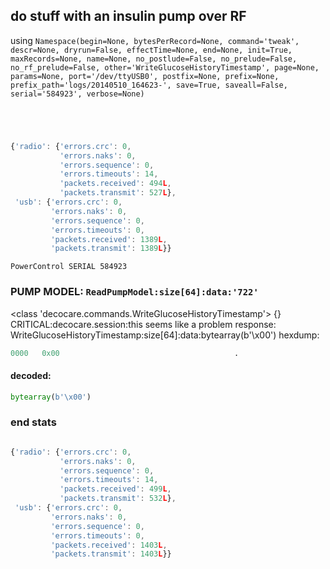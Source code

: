 ## do stuff with an insulin pump over RF
using ` Namespace(begin=None, bytesPerRecord=None, command='tweak', descr=None, dryrun=False, effectTime=None, end=None, init=True, maxRecords=None, name=None, no_postlude=False, no_prelude=False, no_rf_prelude=False, other='WriteGlucoseHistoryTimestamp', page=None, params=None, port='/dev/ttyUSB0', postfix=None, prefix=None, prefix_path='logs/20140510_164623-', save=True, saveall=False, serial='584923', verbose=None) `
```
```
```
```
```
```
```
```
```javascript
{'radio': {'errors.crc': 0,
           'errors.naks': 0,
           'errors.sequence': 0,
           'errors.timeouts': 14,
           'packets.received': 494L,
           'packets.transmit': 527L},
 'usb': {'errors.crc': 0,
         'errors.naks': 0,
         'errors.sequence': 0,
         'errors.timeouts': 0,
         'packets.received': 1389L,
         'packets.transmit': 1389L}}
```
```
PowerControl SERIAL 584923
```
### PUMP MODEL: `ReadPumpModel:size[64]:data:'722'`
<class 'decocare.commands.WriteGlucoseHistoryTimestamp'> {}
CRITICAL:decocare.session:this seems like a problem
response: WriteGlucoseHistoryTimestamp:size[64]:data:bytearray(b'\x00')
hexdump:
```python
0000   0x00                                       .
```
#### decoded:
```python
bytearray(b'\x00')
```
### end stats
```
```
```javascript
{'radio': {'errors.crc': 0,
           'errors.naks': 0,
           'errors.sequence': 0,
           'errors.timeouts': 14,
           'packets.received': 499L,
           'packets.transmit': 532L},
 'usb': {'errors.crc': 0,
         'errors.naks': 0,
         'errors.sequence': 0,
         'errors.timeouts': 0,
         'packets.received': 1403L,
         'packets.transmit': 1403L}}
```

